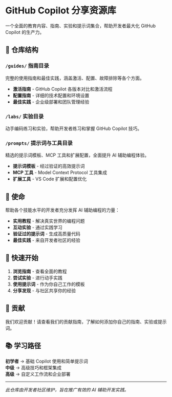 # GitHub Copilot 分享资源库

一个全面的教育内容、指南、实验和提示词集合，帮助开发者最大化 GitHub Copilot 的生产力。

## 📁 仓库结构

### `/guides/` 指南目录
完整的使用指南和最佳实践，涵盖激活、配置、故障排除等各个方面。
- **激活指南** - GitHub Copilot 各版本对比和激活流程
- **配置指南** - 详细的技术配置和环境设置
- **最佳实践** - 企业级部署和团队管理经验

### `/labs/` 实验目录
动手编码练习和实验，帮助开发者练习和掌握 GitHub Copilot 技巧。

### `/prompts/` 提示词与工具目录
精选的提示词模板、MCP 工具和扩展配置，全面提升 AI 辅助编程体验。
- **提示词模板** - 经过验证的高效提示词
- **MCP 工具** - Model Context Protocol 工具集成
- **扩展工具** - VS Code 扩展和配置优化

## 🎯 使命

帮助各个技能水平的开发者充分发挥 AI 辅助编程的力量：
- **实用教程** - 解决真实世界的编程问题
- **互动实验** - 通过实践学习
- **验证过的提示词** - 生成高质量代码
- **最佳实践** - 来自开发者社区的经验

## 🚀 快速开始

1. **浏览指南** - 查看全面的教程
2. **尝试实验** - 进行动手实践
3. **使用提示词** - 作为你自己工作的模板
4. **分享发现** - 与社区共享你的经验

## 🤝 贡献

我们欢迎贡献！请查看我们的贡献指南，了解如何添加你自己的指南、实验或提示词。

## 📚 学习路径

**初学者** → 基础 Copilot 使用和简单提示词  
**中级** → 高级技巧和框架集成  
**高级** → 自定义工作流和企业部署

---

*此仓库由开发者社区维护，旨在推广有效的 AI 辅助开发实践。*